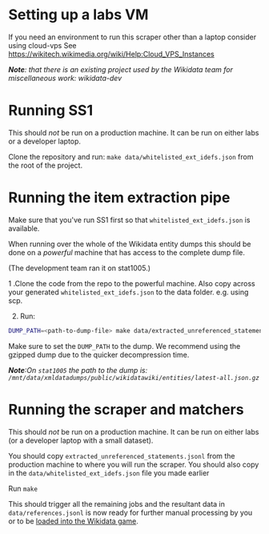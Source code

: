 # Setting up a labs VM
If you need an environment to run this scraper other than a laptop consider using cloud-vps
See https://wikitech.wikimedia.org/wiki/Help:Cloud_VPS_Instances

_**Note**: that there is an existing project used by the Wikidata team for miscellaneous work: wikidata-dev_

# Running SS1
This should *not* be run on a production machine. It can be run on either labs or a developer laptop.

Clone the repository and run: `make data/whitelisted_ext_idefs.json` from the root of the project.

# Running the item extraction pipe
Make sure that you've run SS1 first so that `whitelisted_ext_idefs.json` is available.

When running over the whole of the Wikidata entity dumps this should be done on a _powerful_ machine that has access to
the complete dump file.

(The development team ran it on  stat1005.)

1 .Clone the code from the repo to the powerful machine. Also copy across your generated `whitelisted_ext_idefs.json` to
the data folder. e.g. using scp.

2. Run:
```bash
DUMP_PATH=<path-to-dump-file> make data/extracted_unreferenced_statements.jsonl
```

Make sure to set the `DUMP_PATH` to the dump. We recommend using the gzipped dump due to the quicker decompression
time.

_**Note**:On `stat1005` the path to the dump is: `/mnt/data/xmldatadumps/public/wikidatawiki/entities/latest-all.json.gz`_

# Running the scraper and matchers
This should *not* be run on a production machine. It can be run on either labs (or a developer laptop with a small dataset).

You should copy `extracted_unreferenced_statements.jsonl` from the production machine to where you will run the scraper.
You should also copy in the `data/whitelisted_ext_idefs.json` file you made earlier

Run `make`

This should trigger all the remaining jobs and the resultant data in `data/references.jsonl` is now ready for further
manual processing by you or to be [loaded into the Wikidata game](./wikidata-game.md).
